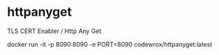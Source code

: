 # httpanyget
TLS CERT Enabler / Http Any Get

docker run -it -p 8090:8090 -e PORT=8090 codewrox/httpanyget:latest